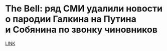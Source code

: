 # The Bell: ряд СМИ удалили новости о пародии Галкина на Путина и Собянина по звонку чиновников



[LINK](https://varlamov.ru/3909783.html)